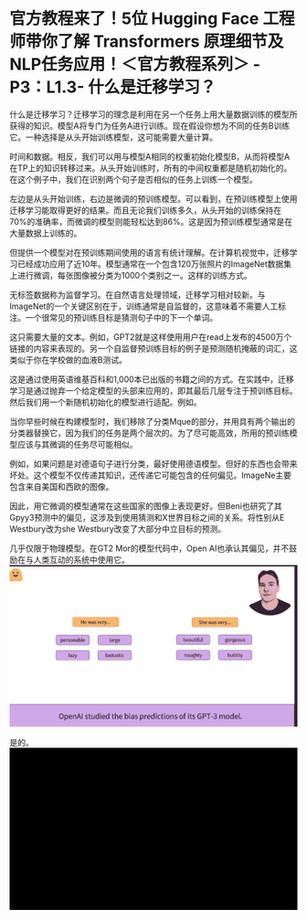 # 官方教程来了！5位 Hugging Face 工程师带你了解 Transformers 原理细节及NLP任务应用！＜官方教程系列＞ - P3：L1.3- 什么是迁移学习？ 

什么是迁移学习？迁移学习的理念是利用在另一个任务上用大量数据训练的模型所获得的知识。模型A将专门为任务A进行训练。现在假设你想为不同的任务B训练它。一种选择是从头开始训练模型，这可能需要大量计算。

时间和数据。相反，我们可以用与模型A相同的权重初始化模型B，从而将模型A在TP上的知识转移过来。从头开始训练时，所有的中间权重都是随机初始化的。在这个例子中，我们在识别两个句子是否相似的任务上训练一个模型。

左边是从头开始训练，右边是微调的预训练模型。可以看到，在预训练模型上使用迁移学习能取得更好的结果。而且无论我们训练多久，从头开始的训练保持在70%的准确率，而微调的模型则能轻松达到86%。这是因为预训练模型通常是在大量数据上训练的。

但提供一个模型对在预训练期间使用的语言有统计理解。在计算机视觉中，迁移学习已经成功应用了近10年。模型通常在一个包含120万张照片的ImageNet数据集上进行微调，每张图像被分类为1000个类别之一。这样的训练方式。

无标签数据称为监督学习。在自然语言处理领域，迁移学习相对较新。与ImageNet的一个关键区别在于，训练通常是自监督的，这意味着不需要人工标注。一个很常见的预训练目标是猜测句子中的下一个单词。

这只需要大量的文本。例如，GPT2就是这样使用用户在read上发布的4500万个链接的内容来表现的。另一个自监督预训练目标的例子是预测随机掩蔽的词汇，这类似于你在学校做的血液B测试。

这是通过使用英语维基百科和1,000本已出版的书籍之间的方式。在实践中，迁移学习是通过抛弃一个给定模型的头部来应用的，即其最后几层专注于预训练目标。然后我们用一个新随机初始化的模型进行适配。例如。

当你早些时候在构建模型时，我们移除了分类Mque的部分，并用具有两个输出的分类器替换它，因为我们的任务是两个层次的。为了尽可能高效，所用的预训练模型应该与其微调的任务尽可能相似。

例如，如果问题是对德语句子进行分类，最好使用德语模型。但好的东西也会带来坏处。这个模型不仅传递其知识，还传递它可能包含的任何偏见。ImageNe主要包含来自美国和西欧的图像。

因此，用它微调的模型通常在这些国家的图像上表现更好。但Beni也研究了其Gpyy3预测中的偏见，这涉及到使用猜测和X世界目标之间的关系。将性别从E Westbury改为she Westbury改变了大部分中立目标的预测。

几乎仅限于物理模型。在GT2 Mor的模型代码中，Open AI也承认其偏见，并不鼓励在与人类互动的系统中使用它。![](img/d4c722df1d794b9f140ba25884ae87c9_1.png)

是的。![](img/d4c722df1d794b9f140ba25884ae87c9_3.png)
